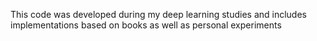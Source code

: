 This code was developed during my deep learning studies and includes implementations based on books as well as personal experiments
